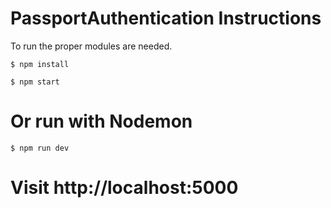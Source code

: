 # PassportAuthentication Instructions

To run the proper modules are needed. 

```$ npm install```

```$ npm start```
# Or run with Nodemon
```$ npm run dev```

# Visit http://localhost:5000

